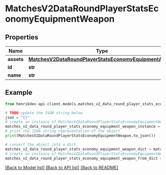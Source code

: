 # MatchesV2DataRoundPlayerStatsEconomyEquipmentWeapon


## Properties

Name | Type | Description | Notes
------------ | ------------- | ------------- | -------------
**assets** | [**MatchesV2DataRoundPlayerStatsEconomyEquipmentAssets**](MatchesV2DataRoundPlayerStatsEconomyEquipmentAssets.md) |  | 
**id** | **str** |  | [optional] 
**name** | **str** |  | [optional] 

## Example

```python
from henrikdev-api-client.models.matches_v2_data_round_player_stats_economy_equipment_weapon import MatchesV2DataRoundPlayerStatsEconomyEquipmentWeapon

# TODO update the JSON string below
json = "{}"
# create an instance of MatchesV2DataRoundPlayerStatsEconomyEquipmentWeapon from a JSON string
matches_v2_data_round_player_stats_economy_equipment_weapon_instance = MatchesV2DataRoundPlayerStatsEconomyEquipmentWeapon.from_json(json)
# print the JSON string representation of the object
print(MatchesV2DataRoundPlayerStatsEconomyEquipmentWeapon.to_json())

# convert the object into a dict
matches_v2_data_round_player_stats_economy_equipment_weapon_dict = matches_v2_data_round_player_stats_economy_equipment_weapon_instance.to_dict()
# create an instance of MatchesV2DataRoundPlayerStatsEconomyEquipmentWeapon from a dict
matches_v2_data_round_player_stats_economy_equipment_weapon_from_dict = MatchesV2DataRoundPlayerStatsEconomyEquipmentWeapon.from_dict(matches_v2_data_round_player_stats_economy_equipment_weapon_dict)
```
[[Back to Model list]](../README.md#documentation-for-models) [[Back to API list]](../README.md#documentation-for-api-endpoints) [[Back to README]](../README.md)


